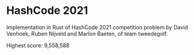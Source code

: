 # HashCode 2021
Implementation in Rust of HashCode 2021 competition problem by David Venhoek, Ruben Nijveld and Marlon Baeten, of team tweedegolf.

Highest score: 9,558,588

